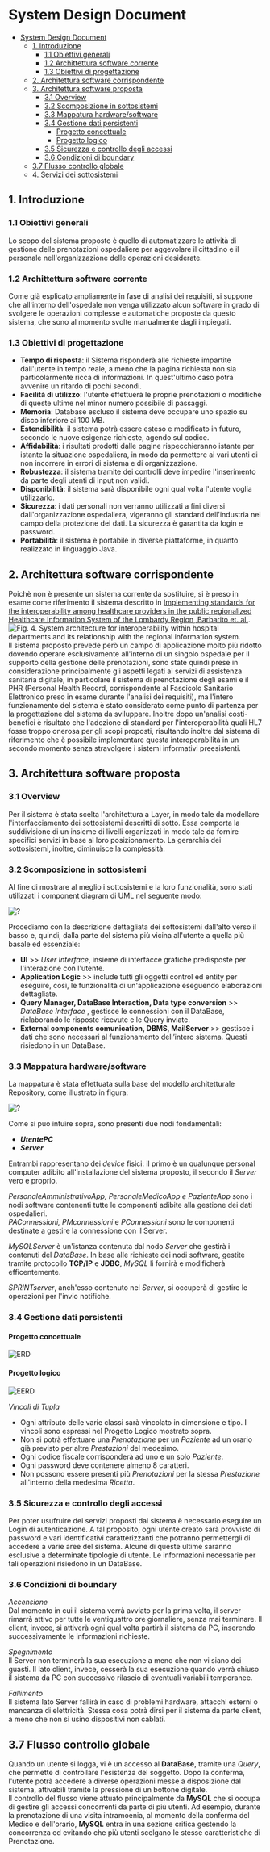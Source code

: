 # System Design Document

<!-- TOC depthFrom:1 depthTo:6 withLinks:1 updateOnSave:1 orderedList:0 -->

- [System Design Document](#system-design-document)
	- [1. Introduzione](#1-introduzione)
		- [1.1 Obiettivi generali](#11-obiettivi-generali)
		- [1.2 Archittettura software corrente](#12-archittettura-software-corrente)
		- [1.3 Obiettivi di progettazione](#13-obiettivi-di-progettazione)
	- [2. Architettura software corrispondente](#2-architettura-software-corrispondente)
	- [3. Architettura software proposta](#3-architettura-software-proposta)
		- [3.1 Overview](#31-overview)
		- [3.2 Scomposizione in sottosistemi](#32-scomposizione-in-sottosistemi)
		- [3.3 Mappatura hardware/software](#33-mappatura-hardwaresoftware)
		- [3.4 Gestione dati persistenti](#34-gestione-dati-persistenti)
			- [Progetto concettuale](#progetto-concettuale)
			- [Progetto logico](#progetto-logico)
		- [3.5 Sicurezza e controllo degli accessi](#35-sicurezza-e-controllo-degli-accessi)
		- [3.6 Condizioni di boundary](#36-condizioni-di-boundary)
	- [3.7 Flusso controllo globale](#37-flusso-controllo-globale)
	- [4. Servizi dei sottosistemi](#4-servizi-dei-sottosistemi)

<!-- /TOC -->

## 1. Introduzione

### 1.1 Obiettivi generali
Lo scopo del sistema proposto è quello di automatizzare le attività di gestione delle prenotazioni ospedaliere per aggevolare il cittadino e il personale nell'organizzazione delle operazioni desiderate.

### 1.2 Archittettura software corrente
Come già esplicato ampliamente in fase di analisi dei requisiti, si suppone che all'interno dell'ospedale non  venga utilizzato alcun software in grado di svolgere le operazioni complesse e automatiche proposte da questo sistema, che sono al momento svolte manualmente dagli impiegati.

### 1.3 Obiettivi di progettazione
- __Tempo di risposta__: il Sistema risponderà alle richieste impartite dall'utente in tempo reale, a meno che la pagina richiesta non sia particolarmente ricca di informazioni. In quest'ultimo caso potrà avvenire un ritardo di pochi secondi.  
- __Facilità di utilizzo__: l'utente effettuerà le proprie prenotazioni o modifiche di queste ultime nel minor numero possibile di passaggi.  
- __Memoria__: Database escluso il sistema deve occupare uno spazio su disco inferiore ai 100 MB.  
- __Estendibilità__: il sistema potrà essere esteso e modificato in futuro, secondo le nuove esigenze richieste, agendo sul codice.  
- __Affidabilità__: i risultati prodotti dalle pagine rispecchieranno istante per istante la situazione ospedaliera, in modo da permettere ai vari utenti di non incorrere in errori di sistema e di organizzazione.  
- __Robustezza__: il sistema tramite dei controlli deve impedire l'inserimento da parte degli utenti di input non validi.  
- __Disponibilità__: il sistema sarà disponibile ogni qual volta l'utente voglia utilizzarlo.  
- __Sicurezza__: i dati personali non verranno utilizzati a fini diversi dall'organizzazione ospedaliera, vigeranno gli standard dell'industria nel campo della protezione dei dati. La sicurezza è garantita da login e password.  
- __Portabilità__: il sistema è portabile in diverse piattaforme, in quanto realizzato in linguaggio Java.  

## 2. Architettura software corrispondente
Poichè non è presente un sistema corrente da sostituire, si è preso in esame come riferimento il sistema descritto in [Implementing standards for the interoperability among healthcare providers in the public regionalized Healthcare Information System of the Lombardy Region, Barbarito et. al.](https://doi.org/10.1016/j.jbi.2012.01.006).  
![Fig. 4. System architecture for interoperability within hospital departments and its relationship with the regional information system.](https://ars.els-cdn.com/content/image/1-s2.0-S153204641200007X-gr4.jpg)  
Il sistema proposto prevede però un campo di applicazione molto più ridotto dovendo operare esclusivamente all'interno di un singolo ospedale per il supporto della gestione delle prenotazioni, sono state quindi prese in considerazione principalmente gli aspetti legati ai servizi di assistenza sanitaria digitale, in particolare il sistema di prenotazione degli esami e il PHR (Personal Health Record, corrispondente al Fascicolo Sanitario Elettronico preso in esame durante l'analisi dei requisiti), ma l'intero funzionamento del sistema è stato considerato come punto di partenza per la progettazione del sistema da sviluppare.
Inoltre dopo un'analisi costi-benefici è risultato che l'adozione di standard per l'interoperabilità quali HL7 fosse troppo onerosa per gli scopi proposti, risultando inoltre dal sistema di riferimento che è possibile implementare questa interoperabilità in un secondo momento senza stravolgere i sistemi informativi preesistenti.



## 3. Architettura software proposta
### 3.1 Overview
Per il sistema è stata scelta l'architettura a Layer, in modo tale da modellare l'interfacciamento dei sottosistemi descritti di sotto. Essa comporta la suddivisione di un insieme di livelli organizzati in modo tale da fornire specifici servizi in base al loro posizionamento. La gerarchia dei sottosistemi, inoltre, diminuisce la complessità.

### 3.2 Scomposizione in sottosistemi
Al fine di mostrare al meglio i sottosistemi e la loro funzionalità, sono stati utilizzati i component diagram di UML nel seguente modo:  

![?](https://andrea-augello.github.io/SviluppoSW/media/Diagrammi/System%20design/Architettura%20di%20sistema.png)    

Procediamo con la descrizione dettagliata dei sottosistemi dall'alto verso il basso e, quindi, dalla parte del sistema più vicina all'utente a quella più basale ed essenziale:  
- __UI__ >> _User Interface_, insieme di interfacce grafiche predisposte per l'interazione con l'utente.  
- __Application Logic__ >> include tutti gli oggetti control ed entity per eseguire, così, le funzionalità di un'applicazione eseguendo 	                       elaborazioni dettagliate.  
- __Query Manager, DataBase Interaction, Data type conversion__ >> _DataBase Interface_ , gestisce le connessioni con il DataBase, rielaborando le risposte ricevute e le Query inviate.  
- __External components comunication, DBMS, MailServer__  >> gestisce i dati che sono necessari al funzionamento dell’intero sistema. Questi risiedono in un DataBase.  	  	

### 3.3 Mappatura hardware/software
La mappatura è stata effettuata sulla base del modello architetturale Repository, come illustrato in figura:

![?](https://andrea-augello.github.io/SviluppoSW/media/Diagrammi/System%20design/Mappatura.png)   

Come si può intuire sopra, sono presenti due nodi fondamentali:  
- ___UtentePC___  
- ___Server___  

Entrambi rappresentano dei _device_ fisici: il primo è un qualunque personal computer adibito all'installazione del sistema proposto, il secondo il _Server_ vero e proprio.  

_PersonaleAmministrativoApp, PersonaleMedicoApp e PazienteApp_ sono i nodi software contenenti tutte le componenti adibite alla gestione dei dati ospedalieri.  
_PAConnessioni, PMconnessioni_ e _PConnessioni_ sono le componenti destinate a gestire la connessione con il Server.   

_MySQLServer_ è un'istanza contenuta dal nodo _Server_ che gestirà i contenuti del _DataBase_. In base alle richieste dei nodi software, gestite tramite protocollo __TCP/IP__ e __JDBC__, _MySQL_ li fornirà e modificherà efficentemente.   

_SPRINTserver_, anch'esso contenuto nel _Server_, si occuperà di gestire le operazioni per l'invio notifiche.



### 3.4 Gestione dati persistenti
#### Progetto concettuale
![ERD](https://andrea-augello.github.io/SviluppoSW/media/Database/erd.png)  

#### Progetto logico  

![EERD](https://andrea-augello.github.io/SviluppoSW/media/Database/eerd.png)    

_Vincoli di Tupla_

- Ogni attributo delle varie classi sarà vincolato in dimensione e tipo. I vincoli sono espressi nel Progetto Logico mostrato sopra.  
- Non si potrà effettuare una _Prenotazione_ per un _Paziente_ ad un orario già previsto per altre _Prestazioni_ del medesimo.  
- Ogni  codice fiscale corrisponderà ad uno e un solo _Paziente_.  
- Ogni password deve contenere almeno 8 caratteri.
- Non possono essere presenti più _Prenotazioni_ per la stessa _Prestazione_ all'interno della medesima _Ricetta_.  

### 3.5 Sicurezza e controllo degli accessi  

Per poter usufruire dei servizi proposti dal sistema è necessario eseguire un Login di autenticazione. A tal proposito, ogni utente creato sarà provvisto di password e vari identificativi caratterizzanti che potranno permettergli di accedere a varie aree del sistema. Alcune di queste ultime saranno esclusive a determinate tipologie di utente. Le informazioni necessarie per tali operazioni risiedono in un DataBase.

### 3.6 Condizioni di boundary  

_Accensione_  
Dal momento in cui il sistema verrà avviato per la prima volta, il server rimarrà attivo per tutte le ventiquattro ore giornaliere, senza mai terminare. Il client, invece, si attiverà ogni qual volta partirà il sistema da PC, inserendo successivamente le informazioni richieste.  

_Spegnimento_  
Il Server non terminerà la sua esecuzione a meno che non vi siano dei guasti. Il lato client, invece, cesserà la sua esecuzione quando verrà chiuso il sistema da PC con successivo rilascio di eventuali variabili temporanee.  

_Fallimento_  
Il sistema lato Server fallirà in caso di problemi hardware, attacchi esterni o mancanza di elettricità. Stessa cosa potrà dirsi per il sistema da parte client, a meno che non si usino dispositivi non cablati.  


## 3.7 Flusso controllo globale  
Quando un utente si logga, vi è un accesso al __DataBase__, tramite una _Query_, che permette di controllare l'esistenza del soggetto. Dopo la conferma, l'utente potrà accedere a diverse operazioni messe a disposizione dal sistema, attivabili tramite la pressione di un bottone digitale.   
Il controllo del flusso viene attuato principalmente da __MySQL__ che si occupa di gestire gli accessi concorrenti da parte di più utenti. Ad esempio, durante la prenotazione di una visita intramoenia, al momento della conferma del Medico e dell'orario, __MySQL__ entra in una sezione critica gestendo la concorrenza ed evitando che più utenti scelgano le stesse caratteristiche di Prenotazione.




